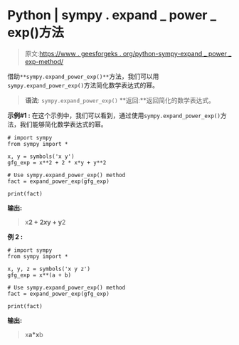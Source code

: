 # Python | sympy . expand _ power _ exp()方法

> 原文:[https://www . geesforgeks . org/python-sympy-expand _ power _ exp-method/](https://www.geeksforgeeks.org/python-sympy-expand_power_exp-method/)

借助`**sympy.expand_power_exp()**`方法，我们可以用`sympy.expand_power_exp()`方法简化数学表达式的幂。

> **语法:** `sympy.expand_power_exp()`
> **返回:**返回简化的数学表达式。

**示例#1 :**
在这个示例中，我们可以看到，通过使用`sympy.expand_power_exp()`方法，我们能够简化数学表达式的幂。

```
# import sympy
from sympy import * 

x, y = symbols('x y')
gfg_exp = x**2 + 2 * x*y + y**2

# Use sympy.expand_power_exp() method
fact = expand_power_exp(gfg_exp)

print(fact)
```

**输出:**

> x**2 + 2*x*y + y**2

**例 2 :**

```
# import sympy
from sympy import * 

x, y, z = symbols('x y z')
gfg_exp = x**(a + b)

# Use sympy.expand_power_exp() method
fact = expand_power_exp(gfg_exp)

print(fact)
```

**输出:**

> x**a*x**b